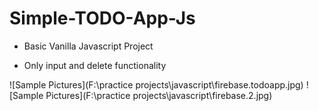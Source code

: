 # Simple-TODO-App-Js

* Basic Vanilla Javascript Project

* Only input and delete functionality


![Sample Pictures](F:\practice projects\javascript\firebase.todoapp.jpg)
![Sample Pictures](F:\practice projects\javascript\firebase.2.jpg)

